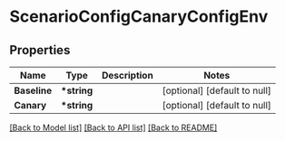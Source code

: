 # ScenarioConfigCanaryConfigEnv

## Properties

| Name         | Type         | Description | Notes                        |
| ------------ | ------------ | ----------- | ---------------------------- |
| **Baseline** | **\*string** |             | [optional] [default to null] |
| **Canary**   | **\*string** |             | [optional] [default to null] |

[[Back to Model list]](../README.md#documentation-for-models) [[Back to API list]](../README.md#documentation-for-api-endpoints) [[Back to README]](../README.md)
